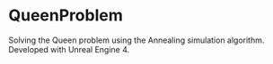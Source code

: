 # QueenProblem

Solving the Queen problem using the Annealing simulation algorithm. Developed with Unreal Engine 4.

